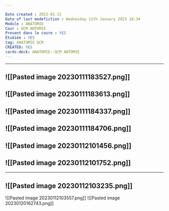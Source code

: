 ```yaml
---

Date created : 2023-01-11
Date of last modefiction : Wednesday 11th January 2023 18:34
Module : ANATOMIE
Cour : QCM ANTOMIE
Present dans le coure : YES
Étudiée : YES
tag: ANATOMIE QCM
CREATED: YES
cards-deck: ANATOMIE::QCM ANTOMIE
---
```

----
![[Pasted image 20230111183527.png]]
----
![[Pasted image 20230111183613.png]]
----
![[Pasted image 20230111184337.png]]
----
![[Pasted image 20230111184706.png]]
-----
![[Pasted image 20230112101456.png]]
----
![[Pasted image 20230112101752.png]]
----

----
![[Pasted image 20230112103235.png]]
----
![[Pasted image 20230112103557.png]]
![[Pasted image 20230120162743.png]]